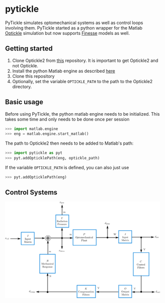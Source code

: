 # pytickle
PyTickle simulates optomechanical systems as well as control loops involving them. PyTickle started as a python wrapper for the Matlab [Optickle](https://github.com/Optickle/Optickle/tree/Optickle2) simulation but now supports [Finesse](https://git.ligo.org/finesse/pykat/tree/master) models as well.

## Getting started
  1. Clone Optickle2 from [this](https://github.com/Optickle/Optickle/tree/Optickle2) repository. It is important to get Optickle2 and not Optickle.
  1. Install the python Matlab engine as described [here](https://www.mathworks.com/help/matlab/matlab_external/install-the-matlab-engine-for-python.html)
  1. Clone this repository
  1. Optionally, set the variable `OPTICKLE_PATH` to the path to the Optickle2 directory.
  
## Basic usage

Before using PyTickle, the python matlab engine needs to be initialized. This takes some time and only needs to be done once per session
```python
>>> import matlab.engine
>>> eng = matlab.engine.start_matlab()
```
The path to Optickle2 then needs to be added to Matlab's path:
```python
>>> import pytickle as pyt
>>> pyt.addOpticklePath(eng, optickle_path)
```
If the variable `OPTICKLE_PATH` is defined, you can also just use
```python
>>> pyt.addOpticklePath(eng)
```

## Control Systems

![Control Loop](documentation/control_loop.svg)
